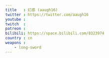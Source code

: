 ```yaml
---
title   : 幻惑 (aaugh16)
twitter : https://twitter.com/aaugh16
youtube :
twitch  :
patreon :
bilibili: https://space.bilibili.com/8323974
country : cn
weapons :
    - long-sword
---
```

